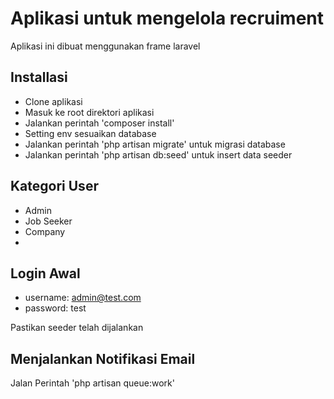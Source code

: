 # Aplikasi untuk mengelola recruiment

Aplikasi ini dibuat menggunakan frame laravel

## Installasi

-   Clone aplikasi
-   Masuk ke root direktori aplikasi
-   Jalankan perintah 'composer install'
-   Setting env sesuaikan database
-   Jalankan perintah 'php artisan migrate' untuk migrasi database
-   Jalankan perintah 'php artisan db:seed' untuk insert data seeder

## Kategori User

-   Admin
-   Job Seeker
-   Company
-

## Login Awal

-   username: admin@test.com
-   password: test

Pastikan seeder telah dijalankan

## Menjalankan Notifikasi Email

Jalan Perintah 'php artisan queue:work'
